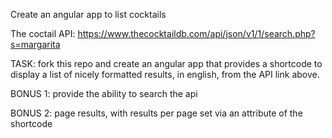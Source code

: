 Create an angular app to list cocktails

The coctail API: https://www.thecocktaildb.com/api/json/v1/1/search.php?s=margarita

TASK: fork this repo and create an angular app that provides a shortcode to display a list of nicely formatted results, in english, from the API link above.

BONUS 1: provide the ability to search the api

BONUS 2: page results, with results per page set via an attribute of the shortcode
